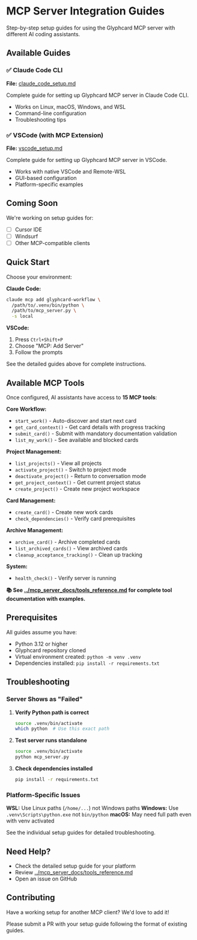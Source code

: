 # MCP Server Integration Guides

Step-by-step setup guides for using the Glyphcard MCP server with different AI coding assistants.

## Available Guides

### ✅ Claude Code CLI
**File:** [claude_code_setup.md](claude_code_setup.md)

Complete guide for setting up Glyphcard MCP server in Claude Code CLI.
- Works on Linux, macOS, Windows, and WSL
- Command-line configuration
- Troubleshooting tips

### ✅ VSCode (with MCP Extension)
**File:** [vscode_setup.md](vscode_setup.md)

Complete guide for setting up Glyphcard MCP server in VSCode.
- Works with native VSCode and Remote-WSL
- GUI-based configuration
- Platform-specific examples

## Coming Soon

We're working on setup guides for:
- [ ] Cursor IDE
- [ ] Windsurf
- [ ] Other MCP-compatible clients

## Quick Start

Choose your environment:

**Claude Code:**
```bash
claude mcp add glyphcard-workflow \
  /path/to/.venv/bin/python \
  /path/to/mcp_server.py \
  -s local
```

**VSCode:**
1. Press `Ctrl+Shift+P`
2. Choose "MCP: Add Server"
3. Follow the prompts

See the detailed guides above for complete instructions.

## Available MCP Tools

Once configured, AI assistants have access to **15 MCP tools**:

**Core Workflow:**
- `start_work()` - Auto-discover and start next card
- `get_card_context()` - Get card details with progress tracking
- `submit_card()` - Submit with mandatory documentation validation
- `list_my_work()` - See available and blocked cards

**Project Management:**
- `list_projects()` - View all projects
- `activate_project()` - Switch to project mode
- `deactivate_project()` - Return to conversation mode
- `get_project_context()` - Get current project status
- `create_project()` - Create new project workspace

**Card Management:**
- `create_card()` - Create new work cards
- `check_dependencies()` - Verify card prerequisites

**Archive Management:**
- `archive_card()` - Archive completed cards
- `list_archived_cards()` - View archived cards
- `cleanup_acceptance_tracking()` - Clean up tracking

**System:**
- `health_check()` - Verify server is running

**📚 See [../mcp_server_docs/tools_reference.md](../mcp_server_docs/tools_reference.md) for complete tool documentation with examples.**

## Prerequisites

All guides assume you have:
- Python 3.12 or higher
- Glyphcard repository cloned
- Virtual environment created: `python -m venv .venv`
- Dependencies installed: `pip install -r requirements.txt`

## Troubleshooting

### Server Shows as "Failed"

1. **Verify Python path is correct**
   ```bash
   source .venv/bin/activate
   which python  # Use this exact path
   ```

2. **Test server runs standalone**
   ```bash
   source .venv/bin/activate
   python mcp_server.py
   ```

3. **Check dependencies installed**
   ```bash
   pip install -r requirements.txt
   ```

### Platform-Specific Issues

**WSL:** Use Linux paths (`/home/...`) not Windows paths
**Windows:** Use `.venv\Scripts\python.exe` not `bin/python`
**macOS:** May need full path even with venv activated

See the individual setup guides for detailed troubleshooting.

## Need Help?

- Check the detailed setup guide for your platform
- Review [../mcp_server_docs/tools_reference.md](../mcp_server_docs/tools_reference.md)
- Open an issue on GitHub

## Contributing

Have a working setup for another MCP client? We'd love to add it!

Please submit a PR with your setup guide following the format of existing guides.
